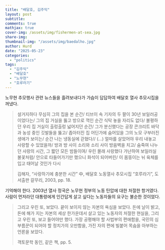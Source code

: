 ```yaml
---
title: "배달호, 김주익"
layout: post
subtitle: 
comments: true
mathjax: true
cover-img: /assets/img/fishermen-at-sea.jpg
share-img: 
thumbnail-img: "/assets/img/baedalho.jpg"
author: Hurd
date: "2025-05-23"
categories: 
  - "politics"
tags: 
  - "김주익"
  - "배달호"
  - "노무현"
  - "호루라기"
---
```


노무현 추모행사 관련 뉴스들을 흘려보내다가 가슴이 답답하여 배달호 열사 추모시집을 꺼냈다.

> 설거지하다 무심히 그의 집을 본 순간/ 티브이 속 기자의 두 팔이 30년 보일러공이었다는/ 그의 집 거실을 뚫고 방으로 꺽인 순간 식탁 놓을 자리도 없다/ 불평하던 우리 집 거실이 출렁출렁 넓어지던 순간/ 그가 분신했다는 공장 콘크리트 바닥과 농성 중인 깃발들을 뚫고/ 좁아터진 집 어딘가에 숨어있을 그의 노모 구부러진 생애가 보이는/ 순간 나는 냉동실에 갇혔다// (…) 얼마를 살았어야 우리 내놓고 사랑할 수 있었을까/ 방과 방 사이 소리와 소리 사이 방음벽을 치고/ 숨죽여 나누던 사랑의 시간, 그 짧던 모든 밤들이여/ 우린 몰래 사랑했다 가난하여 보일러실 불꽃처럼/ 안으로 타들어가기만 했으니 화석이 되어버린/ 이 몸뚱이는 뉘 육체를 입고 태어날 것인가 다시
>
> 김해자, “사랑하기에 충분한 시간” 中, 배달호 노동열사 추모시집 “호루라기”, 도서출판 갈무리, 2003, pp. 18.

기억해야 한다. 2003년 열사 정국은 노무현 정부의 노동 탄압에 대한 처절한 항거였다. 사람이 먼저라던 대통령에게 인간답게 살고 싶다는 노동자들의 요구는 불순한 것이었다.

> 그리고 우린 또, 보았다. 끝이 보이지 않는 자본의 욕심을 보았다. 돈에 날이 밝고, 돈에 해가 지는 자본의 세상 한가운데서 살고 있는 노동자의 처절한 현실을, 그리고 우린 또, 보고 들어야만 했다. 가장 공평해야 할 사법부의 편애함을, 국민의 심부름꾼이 되어야 할 정치가의 오만함을, 가진 자의 편에 빌붙어 목숨을 아부하는 언론을 보았다.
>
> 객토문학 동인, 같은 책, pp. 5.
